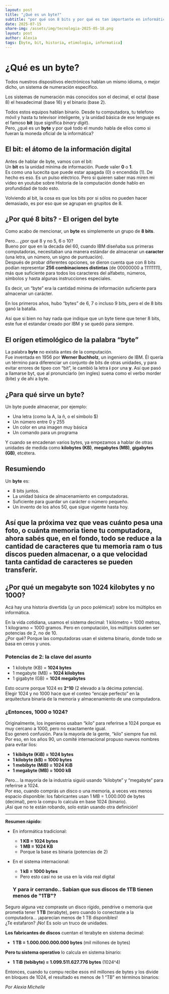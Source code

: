 ```yaml
---
layout: post
title: "¿Qué es un byte?"
subtitle: "por qué son 8 bits y por qué es tan importante en informática."
date: 2025-07-15
share-img: /assets/img/tecnologia-2025-05-18.png
layout: post
author: Alexia
tags: [byte, bit, historia, etimologia, informatica]
---
```



# ¿Qué es un byte?


Todos nuestros dispositivos electrónicos hablan un mismo idioma, o mejor dicho, un sistema de numeración específico.

Los sistemas de numeración más conocidos son el decimal, el octal (base 8) el hexadecimal (base 16) y el binario (base 2).

Todos estos equipos hablan binario. Desde tu computadora, tu telefono móvil y hasta tu televisor inteligente, y la unidad básica de ese lenguaje es el famoso 
**bit** (que significa _binary digit_).  
Pero, ¿qué es un **byte** y por qué todo el mundo habla de ellos como si fueran la moneda oficial de la informática?

## El bit: el átomo de la información digital

Antes de hablar de byte, vamos con el bit:  
Un **bit** es la unidad mínima de información. Puede valer **0** o **1**.  
Es como una lucecita que puede estar apagada (0) o encendida (1).  De hecho es eso. Es un pulso eléctrico. Pero si quieren saber mas miren mi video en youtube sobre Historia de la computación donde hablo en profundidad de todo esto.

Volviendo al bit, la cosa es que los bits por si sólos no pueden hacer demasiado, es por eso que se agrupan en grupitos de 8.

## ¿Por qué 8 bits? - El origen del byte

Como acabo de mencionar, un **byte** es simplemente un grupo de **8 bits**.

Pero… ¿por qué 8 y no 5, 6 o 10?  
Bueno por que en la decada del 60, cuando IBM diseñaba sus primeras computadoras, necesitaban una manera estándar de almacenar un **caracter** (una letra, un número, un signo de puntuación).  
Después de probar diferentes opciones, se dieron cuenta que con 8 bits podían representar **256 combinaciones distintas** (de 00000000 a 11111111), más que suficiente para todos los caracteres del alfabeto, números, símbolos y hasta algunas instrucciones especiales.

Es decir, un “byte” era la cantidad mínima de información suficiente para almacenar un carácter.  

En los primeros años, hubo “bytes” de 6, 7 o incluso 9 bits, pero el de 8 bits ganó la batalla.

Así que si bien no hay nada que indique que un byte tiene que tener 8 bits, este fue el estandar creado por IBM y se quedó para siempre.

## El orígen etimológico de la palabra “byte”

La palabra **byte** no existía antes de la computación.  
Fue inventada en 1956 por **Werner Buchholz**, un ingeniero de IBM. Él quería un término para diferenciar un conjunto de bits de otras unidades, y para evitar errores de tipeo con “bit”, le cambió la letra **i** por una **y**. Así que pasó a llamarse byt, que al pronunciarlo (en ingles) suena como el verbo morder (bite) y de ahi a byte.


## ¿Para qué sirve un byte?

Un byte puede almacenar, por ejemplo:

- Una letra (como la A, la ñ, o el símbolo $)
- Un número entre 0 y 255
- Un color en una imagen muy básica
- Un comando para un programa

Y cuando se encadenan varios bytes, ya empezamos a hablar de otras unidades de medida como **kilobytes (KB)**, **megabytes (MB)**, **gigabytes (GB)**, etcétera.

## Resumiendo

Un **byte** es:

- 8 bits juntos.
- La unidad básica de almacenamiento en computadoras.
- Suficiente para guardar un carácter o número pequeño.
- Un invento de los años 50, que sigue vigente hasta hoy.

Así que la próxima vez que veas cuánto pesa una foto, o cuánta memoria tiene tu computadora, ahora sabés que, en el fondo, todo se reduce a la cantidad de caracteres que tu memoria ram o tus discos pueden almacenar, o a que velocidad tanta cantidad de caracteres se pueden transferir.
---

## ¿Por qué un megabyte son 1024 kilobytes y no 1000?

Acá hay una historia divertida (¡y un poco polémica!) sobre los múltiplos en informática.

En la vida cotidiana, usamos el sistema decimal: 1 kilómetro = 1000 metros, 1 kilogramo = 1000 gramos. Pero en computación, los múltiplos suelen ser potencias de 2, no de 10.  
¿Por qué? Porque las computadoras usan el sistema binario, donde todo se basa en ceros y unos.

### Potencias de 2: la clave del asunto

- 1 kilobyte (KB) = **1024 bytes**  
- 1 megabyte (MB) = **1024 kilobytes**  
- 1 gigabyte (GB) = **1024 megabytes**

Esto ocurre porque 1024 es **2^10** (2 elevado a la décima potencia).  
Elegir 1024 y no 1000 hace que el conteo “encaje perfecto” en la arquitectura binaria de la memoria y almacenamiento de una computadora.

### ¿Entonces, 1000 o 1024?

Originalmente, los ingenieros usaban “kilo” para referirse a 1024 porque es muy cercano a 1000, pero no exactamente igual.  
Eso generó confusión. Para la mayoría de la gente, “kilo” siempre fue mil. Por eso, en los años 90, un comité internacional propuso nuevos nombres para evitar líos:

- **1 kibibyte (KiB) = 1024 bytes**  
- **1 kilobyte (kB) = 1000 bytes**  
- **1 mebibyte (MiB) = 1024 KiB**  
- **1 megabyte (MB) = 1000 kB**

Pero… la mayoría de la industria siguió usando “kilobyte” y “megabyte” para referirse a 1024.  
Por eso, cuando comprás un disco o una memoria, a veces ves menos espacio disponible: los fabricantes usan 1 MB = 1.000.000 de bytes (decimal), pero la compu lo calcula en base 1024 (binario).  
¡Así que no te están robando, solo están usando otra definición!

---

**Resumen rápido:**  
- En informática tradicional:  
  - **1 KB = 1024 bytes**  
  - **1 MB = 1024 KB**  
  - Porque la base es binaria (potencias de 2)
- En el sistema internacional:  
  - **1 kB = 1000 bytes**  
  - Pero esto casi no se usa en la vida real digital

  ### Y para ir cerrando.. Sabian que sus discos de 1TB tienen menos de "1TB"?

Seguro alguna vez compraste un disco rígido, pendrive o memoria que prometía tener **1 TB** (terabyte), pero cuando lo conectaste a la computadora… ¡aparecían menos de 1 TB disponibles!  
¿Te estafaron? ¡No! Es solo un truco de unidades.

**Los fabricantes de discos** cuentan el terabyte en sistema decimal:  
- **1 TB = 1.000.000.000.000 bytes** (mil millones de bytes)

**Pero tu sistema operativo** lo calcula en sistema binario:  
- **1 TiB (tebibyte) = 1.099.511.627.776 bytes** (1024^4)

Entonces, cuando tu compu recibe esos mil millones de bytes y los divide en bloques de 1024, el resultado es menos de 1 “TB” en términos binarios:



_Por Alexia Michelle_